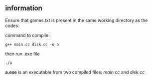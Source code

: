 ## information

Ensure that games.txt is present in the same working directory as the codes. 

command to compile:

`g++ main.cc disk.cc -o a`

then run .exe file

`./a` 

**a.exe** is an executable from two compiled files: *main.cc* and *disk.cc*